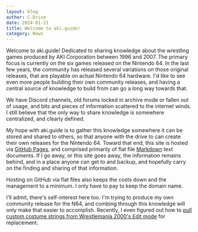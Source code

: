 ```yaml
---
layout: blog
author: C-Drive
date: 2024-01-21
title: Welcome to aki.guide!
category: News
---
```


Welcome to aki.guide! Dedicated to sharing knowledge about the wrestling games produced by AKI Corporation between 1996 and 2007. The primary focus is currently on the six games released on the Nintendo 64. In the last few years, the community has released several variations on those original releases, that are playable on actual Nintendo 64 hardware. I'd like to see even more people building their own community releases, and having a central source of knowledge to build from can go a long way towards that.

We have Discord channels, old forums locked in archive mode or fallen out of usage, and bits and pieces of information scattered to the internet winds. I still believe that the only way to share knowledge is somewhere centralized, and clearly defined.

My hope with aki.guide is to gather this knowledge somewhere it can be stored and shared to others, so that anyone with the drive to can create their own releases for the Nintendo 64. Toward that end, this site is hosted via [GitHub Pages](https://pages.github.com/), and comprised primarily of flat file [Markdown](https://www.markdownguide.org/) text documents. If I go away, or this site goes away, the information remains behind, and in a place anyone can get to and backup, and hopefully carry on the finding and sharing of that information.

Hosting on GitHub via flat files also keeps the costs down and the management to a minimum. I only have to pay to keep the domain name.

I'll admit, there's self-interest here too. I'm trying to produce my own community release for the N64, and combing through this knowledge will only make that easier to accomplish. Recently, I even figured out how to [pull custom costume strings from Wrestlemania 2000's Edit mode](../../posts/wm2k-custom-costume-memory-addresses/) for replacement.

